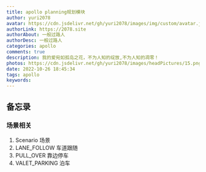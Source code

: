 ```yaml
---
title: apollo planning规划模块
author: yuri2078
avatar: https://cdn.jsdelivr.net/gh/yuri2078/images/img/custom/avatar.jpg
authorLink: https://2078.site
authorAbout: 一般过路人
authorDesc: 一般过路人
categories: apollo
comments: true
description: 我的爱宛如孤岛之花，不为人知的绽放,不为人知的凋零！
photos: https://cdn.jsdelivr.net/gh/yuri2078/images/headPictures/15.png
date: 2022-10-26 18:45:34
tags: apollo
keywords:
---
```


## 备忘录

### 场景相关

1. Scenario 场景
2. LANE_FOLLOW 车道跟随
3. PULL_OVER 靠边停车
4. VALET_PARKING 泊车
